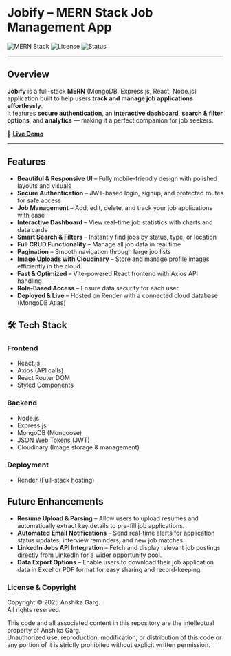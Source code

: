 # Jobify – MERN Stack Job Management App

![MERN Stack](https://img.shields.io/badge/MERN-Stack-4DB33D?style=for-the-badge&logo=mongodb&logoColor=white)
![License](https://img.shields.io/badge/License-Proprietary-blue?style=for-the-badge)
![Status](https://img.shields.io/badge/Status-Live-brightgreen?style=for-the-badge)

---

## Overview
**Jobify** is a full-stack **MERN** (MongoDB, Express.js, React, Node.js) application built to help users **track and manage job applications effortlessly**.  
It features **secure authentication**, an **interactive dashboard**, **search & filter options**, and **analytics** — making it a perfect companion for job seekers.

🔗 **[Live Demo](https://jobify-4f3l.onrender.com)**

---
## **Features**
- **Beautiful & Responsive UI** – Fully mobile-friendly design with polished layouts and visuals  
- **Secure Authentication** – JWT-based login, signup, and protected routes for safe access  
- **Job Management** – Add, edit, delete, and track your job applications with ease  
- **Interactive Dashboard** – View real-time job statistics with charts and data cards  
- **Smart Search & Filters** – Instantly find jobs by status, type, or location  
- **Full CRUD Functionality** – Manage all job data in real time  
- **Pagination** – Smooth navigation through large job lists
- **Image Uploads with Cloudinary** – Store and manage profile images efficiently in the cloud   
- **Fast & Optimized** – Vite-powered React frontend with Axios API handling  
- **Role-Based Access** – Ensure data security for each user  
- **Deployed & Live** – Hosted on Render with a connected cloud database (MongoDB Atlas)  

## 🛠 Tech Stack

### **Frontend**
- React.js  
- Axios (API calls)  
- React Router DOM  
- Styled Components  

### **Backend**
- Node.js  
- Express.js  
- MongoDB (Mongoose)  
- JSON Web Tokens (JWT)
- Cloudinary (Image storage & management)  

### **Deployment**
- Render (Full-stack hosting)  

## Future Enhancements

- **Resume Upload & Parsing** – Allow users to upload resumes and automatically extract key details to pre-fill job applications.  
- **Automated Email Notifications** – Send real-time alerts for application status updates, interview reminders, and new job matches.  
- **LinkedIn Jobs API Integration** – Fetch and display relevant job postings directly from LinkedIn for a wider opportunity pool.  
- **Data Export Options** – Enable users to download their job application data in Excel or PDF format for easy sharing and record-keeping.  


### License & Copyright
Copyright © 2025 Anshika Garg.  
All rights reserved.  

This code and all associated content in this repository are the intellectual property of Anshika Garg.  
Unauthorized use, reproduction, modification, or distribution of this code or any portion of it is strictly prohibited without explicit written permission.
